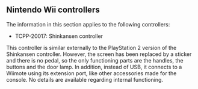## Nintendo Wii controllers

The information in this section applies to the following controllers:

- TCPP-20017: Shinkansen controller

This controller is similar externally to the PlayStation 2 version of the Shinkansen controller. However, the screen has been replaced by a sticker and there is no pedal, so the only functioning parts are the handles, the buttons and the door lamp. In addition, instead of USB, it connects to a Wiimote using its extension port, like other accessories made for the console. No details are available regarding internal functioning.
